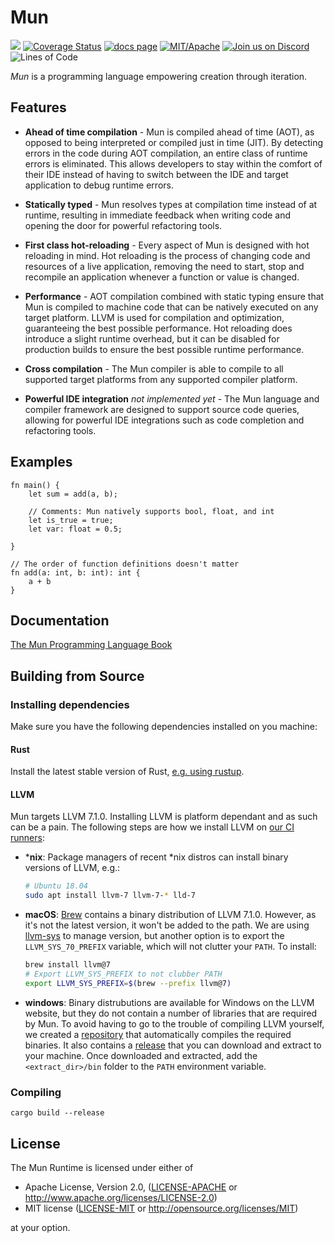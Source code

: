 # Mun

[![](https://github.com/mun-lang/mun/actions/workflows/CI/badge.svg?branch=master)](https://github.com/mun-lang/mun/actions)
[![Coverage Status](https://coveralls.io/repos/github/mun-lang/mun/badge.svg?branch=master)](https://coveralls.io/github/mun-lang/mun?branch=master)
[![docs page][docs-badge]][docs] [![MIT/Apache][licence-badge]][li]
[![Join us on Discord][s4]][di]
![Lines of Code][s6]

[s1]: https://dev.azure.com/mun-lang/mun/_apis/build/status/mun-lang.mun?branchName=master
[docs-badge]: https://img.shields.io/badge/docs-website-blue.svg
[docs]: https://docs.mun-lang.org/
[licence-badge]: https://img.shields.io/badge/license-MIT%2FApache-blue.svg
[s4]: https://img.shields.io/discord/602227728480993281.svg?logo=discord
[s6]: https://tokei.rs/b1/github/mun-lang/mun?category=code
[ci]: https://dev.azure.com/mun-lang/mun/_build/latest?definitionId=1&branchName=master
[li]: COPYRIGHT
[di]: https://discord.gg/SfvvcCU

*Mun* is a programming language empowering creation through iteration.

## Features

- **Ahead of time compilation** - Mun is compiled ahead of time (AOT), as opposed to being
  interpreted or compiled just in time (JIT). By detecting errors in the code during AOT
  compilation, an entire class of runtime errors is eliminated. This allows developers to stay
  within the comfort of their IDE instead of having to switch between the IDE and target application
  to debug runtime errors.

- **Statically typed** - Mun resolves types at compilation time instead of at runtime, resulting in
  immediate feedback when writing code and opening the door for powerful refactoring tools.

- **First class hot-reloading** - Every aspect of Mun is designed with hot reloading in mind. Hot
  reloading is the process of changing code and resources of a live application, removing the need
  to start, stop and recompile an application whenever a function or value is changed.

- **Performance** - AOT compilation combined with static typing ensure that Mun is compiled to
  machine code that can be natively executed on any target platform. LLVM is used for compilation
  and optimization, guaranteeing the best possible performance. Hot reloading does introduce a
  slight runtime overhead, but it can be disabled for production builds to ensure the best possible
  runtime performance.

- **Cross compilation** - The Mun compiler is able to compile to all supported target platforms from
  any supported compiler platform.

- **Powerful IDE integration** *not implemented yet* - The Mun language and compiler framework are
  designed to support source code queries, allowing for powerful IDE integrations such as code
  completion and refactoring tools.

## Examples

```mun
fn main() {
    let sum = add(a, b);

    // Comments: Mun natively supports bool, float, and int
    let is_true = true;
    let var: float = 0.5;
    
}

// The order of function definitions doesn't matter
fn add(a: int, b: int): int {
    a + b
}
```

## Documentation

[The Mun Programming Language Book](https://docs.mun-lang.org/)

## Building from Source

### Installing dependencies

Make sure you have the following dependencies installed on you machine:

#### Rust

Install the latest stable version of Rust, [e.g. using
rustup](https://www.rust-lang.org/tools/install). 

#### LLVM

Mun targets LLVM 7.1.0. Installing LLVM is platform dependant and as such can be a pain. The
following steps are how we install LLVM on [our CI
runners](https://github.com/mun-lang/mun/blob/master/ci/azure-install-llvm.yml):

* ***nix**: Package managers of recent *nix distros can install binary versions of LLVM, e.g.:
  ```bash
  # Ubuntu 18.04
  sudo apt install llvm-7 llvm-7-* lld-7
  ```
* **macOS**: [Brew](https://brew.sh/) contains a binary distribution of LLVM 7.1.0. However, as it's
  not the latest version, it won't be added to the path. We are using
  [llvm-sys](https://crates.io/crates/llvm-sys) to manage version, but another option is to export 
  the `LLVM_SYS_70_PREFIX` variable, which will not clutter your `PATH`. To install:
  ```bash
  brew install llvm@7
  # Export LLVM_SYS_PREFIX to not clubber PATH
  export LLVM_SYS_PREFIX=$(brew --prefix llvm@7)
  ```
* **windows**: Binary distrubutions are available for Windows on the LLVM website, but they
  do not contain a number of libraries that are required by Mun. To avoid having to go to the 
  trouble of compiling LLVM yourself, we created a
  [repository](https://github.com/mun-lang/llvm-package-windows) that automatically compiles the
 required binaries. It also contains a
  [release](https://github.com/mun-lang/llvm-package-windows/releases/download/v7.1.0/llvm-7.1.0-windows-x64-msvc15.7z)
  that you can download and extract to your machine. Once downloaded and extracted, add the `<extract_dir>/bin`
  folder to the `PATH` environment variable.

### Compiling

```
cargo build --release
```

## License

The Mun Runtime is licensed under either of

 * Apache License, Version 2.0, ([LICENSE-APACHE](LICENSE-APACHE) or 
   http://www.apache.org/licenses/LICENSE-2.0)
 * MIT license ([LICENSE-MIT](LICENSE-MIT) or http://opensource.org/licenses/MIT)
 
 at your option.
